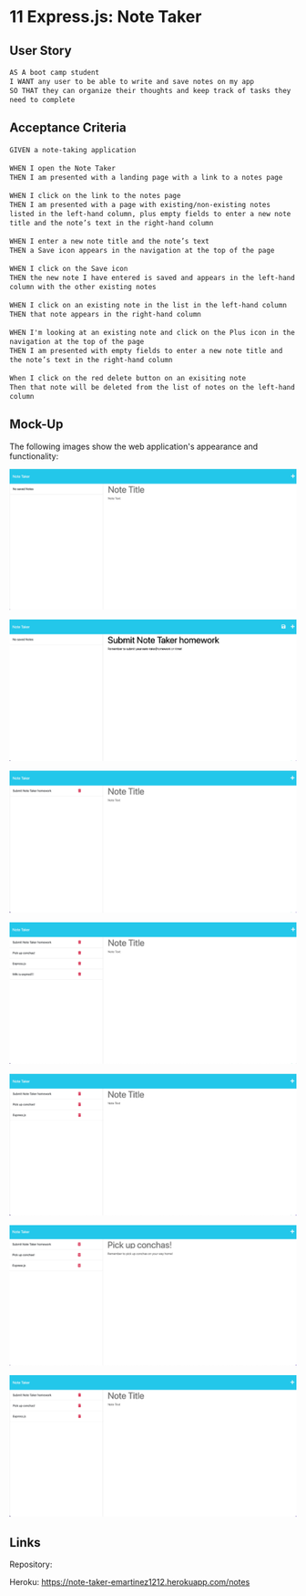 # 11 Express.js: Note Taker

## User Story

```
AS A boot camp student
I WANT any user to be able to write and save notes on my app
SO THAT they can organize their thoughts and keep track of tasks they need to complete
```

## Acceptance Criteria

```
GIVEN a note-taking application

WHEN I open the Note Taker
THEN I am presented with a landing page with a link to a notes page

WHEN I click on the link to the notes page
THEN I am presented with a page with existing/non-existing notes listed in the left-hand column, plus empty fields to enter a new note title and the note’s text in the right-hand column

WHEN I enter a new note title and the note’s text
THEN a Save icon appears in the navigation at the top of the page

WHEN I click on the Save icon
THEN the new note I have entered is saved and appears in the left-hand column with the other existing notes

WHEN I click on an existing note in the list in the left-hand column
THEN that note appears in the right-hand column

WHEN I'm looking at an existing note and click on the Plus icon in the navigation at the top of the page
THEN I am presented with empty fields to enter a new note title and the note’s text in the right-hand column

When I click on the red delete button on an exisiting note
Then that note will be deleted from the list of notes on the left-hand column
```

## Mock-Up

The following images show the web application's appearance and functionality:

![no notes on web page](./assets/01no-notes.png)

![typing a new note](./assets/02typing-note.png)

![saving note to web page](./assets/03saved-note.png)

![populated notes page](./assets/04new-notes-list.png)

![deleted a note from list](./assets/05deleted-a-note.png)

![viewing a note from the note list](./assets/06viewing-a-note.png)

![selecting the plus icon to return to new note](./assets/07selecting-plus-icon.png)

## Links

Repository:

Heroku: https://note-taker-emartinez1212.herokuapp.com/notes

